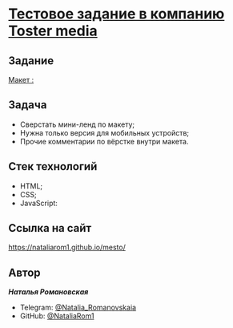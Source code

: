 # [Тестовое задание в компанию Toster media](https://nataliarom1.github.io/toster_test/)

## **Задание**

[Макет :](https://www.figma.com/file/RGEN3vzVJA44v2Cu1Fal7P/%D0%A2%D0%B5%D1%81%D1%82%D0%BE%D0%B2%D0%BE%D0%B5-%D0%B7%D0%B0%D0%B4%D0%B0%D0%BD%D0%B8%D0%B5-Frontend-%D1%80%D0%B0%D0%B7%D1%80%D0%B0%D0%B1%D0%BE%D1%82%D1%87%D0%B8%D0%BA-Toster-Media?type=design&node-id=0%3A1&mode=design&t=tkITPxI2qfJG48YR-1)

## **Задача**

- Сверстать мини-ленд по макету;
- Нужна только версия для мобильных устройств;
- Прочие комментарии по вёрстке внутри макета.

## **Стек технологий**

- HTML;
- CSS;
- JavaScript:

## **Ссылка на сайт**

https://nataliarom1.github.io/mesto/

## **Автор**

**_Наталья Романовская_**

- Telegram: [@Natalia_Romanovskaia](https://t.me/Natalia_Romanovskaia)
- GitHub: [@NataliaRom1](https://github.com/NataliaRom1)



